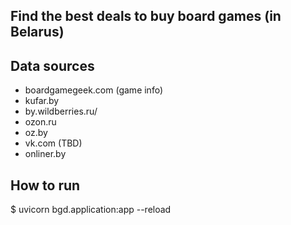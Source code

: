 ## Find the best deals to buy board games (in Belarus)


## Data sources

 - boardgamegeek.com (game info)
 - kufar.by
 - by.wildberries.ru/
 - ozon.ru
 - oz.by
 - vk.com (TBD)
 - onliner.by


## How to run

$ uvicorn bgd.application:app --reload
